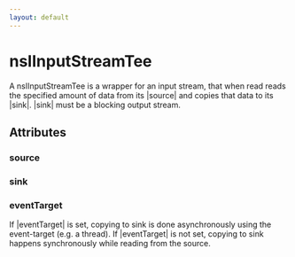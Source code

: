 ```yaml
---
layout: default
---
```


# nsIInputStreamTee #

A nsIInputStreamTee is a wrapper for an input stream, that when read
reads the specified amount of data from its |source| and copies that
data to its |sink|.  |sink| must be a blocking output stream.


## Attributes ##

### source ###

### sink ###

### eventTarget ###

If |eventTarget| is set, copying to sink is done asynchronously using
the event-target (e.g. a thread). If |eventTarget| is not set, copying
to sink happens synchronously while reading from the source.

